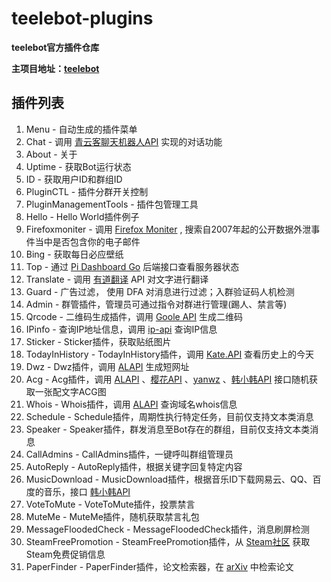 # teelebot-plugins
**teelebot官方插件仓库**



**主项目地址：**[**teelebot**](https://github.com/plutobell/teelebot)





## 插件列表 ##

1. Menu - 自动生成的插件菜单
2. Chat - 调用 [青云客聊天机器人API](http://api.qingyunke.com/) 实现的对话功能
3. About - 关于
4. Uptime - 获取Bot运行状态
5. ID - 获取用户ID和群组ID
6. PluginCTL - 插件分群开关控制
7. PluginManagementTools - 插件包管理工具
8. Hello - Hello World插件例子
9. Firefoxmoniter - 调用 [Firefox Moniter](https://monitor.firefox.com/) , 搜索自2007年起的公开数据外泄事件当中是否包含你的电子邮件
10. Bing -  获取每日必应壁纸
11. Top - 通过 [Pi Dashboard Go](https://github.com/plutobell/pi-dashboard-go) 后端接口查看服务器状态
12. Translate - 调用 [有道翻译](http://fanyi.youdao.com/) API 对文字进行翻译
13. Guard - 广告过滤， 使用 DFA 对消息进行过滤；入群验证码人机检测
14. Admin - 群管插件，管理员可通过指令对群进行管理(踢人、禁言等)
15. Qrcode - 二维码生成插件，调用 [Goole API](https://google.com) 生成二维码
16. IPinfo - 查询IP地址信息，调用 [ip-api](https://ip-api.com/) 查询IP信息
17. Sticker - Sticker插件，获取贴纸图片
18. TodayInHistory - TodayInHistory插件，调用 [Kate.API](https://api.66mz8.com/) 查看历史上的今天
19. Dwz - Dwz插件，调用 [ALAPI](https://www.alapi.net/) 生成短网址
20. Acg - Acg插件，调用 [ALAPI](https://www.alapi.net/) 、[樱花API](http://www.dmoe.cc/) 、[yanwz](https://acg.yanwz.cn/) 、[韩小韩API](https://api.vvhan.com/) 接口随机获取一张配文字ACG图
21. Whois - Whois插件，调用 [ALAPI](https://www.alapi.net/) 查询域名whois信息
22. Schedule - Schedule插件，周期性执行特定任务，目前仅支持文本类消息
23. Speaker - Speaker插件，群发消息至Bot存在的群组，目前仅支持文本类消息
24. CallAdmins - CallAdmins插件，一键呼叫群组管理员
25. AutoReply - AutoReply插件，根据关键字回复特定内容
26. MusicDownload - MusicDownload插件，根据音乐ID下载网易云、QQ、百度的音乐，接口 [韩小韩API](https://api.vvhan.com/) 
27. VoteToMute - VoteToMute插件，投票禁言
28. MuteMe - MuteMe插件，随机获取禁言礼包
29. MessageFloodedCheck - MessageFloodedCheck插件，消息刷屏检测
30. SteamFreePromotion - SteamFreePromotion插件，从 [Steam社区](https://steamcommunity.com/groups/freegamesinfoo) 获取Steam免费促销信息
31. PaperFinder - PaperFinder插件，论文检索器，在 [arXiv](https://arxiv.org) 中检索论文

